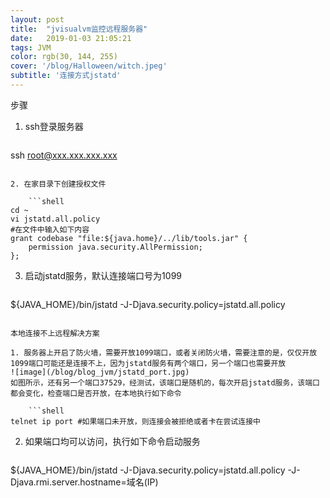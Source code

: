 ```yaml
---
layout: post
title:  "jvisualvm监控远程服务器"
date:   2019-01-03 21:05:21
tags: JVM
color: rgb(30, 144, 255)
cover: '/blog/Halloween/witch.jpeg'
subtitle: '连接方式jstatd'
---
```


步骤

1. ssh登录服务器

	```
ssh root@xxx.xxx.xxx.xxx
```
	
2. 在家目录下创建授权文件

	```shell
cd ~
vi jstatd.all.policy
#在文件中输入如下内容
grant codebase "file:${java.home}/../lib/tools.jar" {
	permission java.security.AllPermission;
};
```

3. 启动jstatd服务，默认连接端口号为1099

	```shell
${JAVA_HOME}/bin/jstatd -J-Djava.security.policy=jstatd.all.policy
```

本地连接不上远程解决方案

1. 服务器上开启了防火墙，需要开放1099端口，或者关闭防火墙，需要注意的是，仅仅开放1099端口可能还是连接不上，因为jstatd服务有两个端口，另一个端口也需要开放
![image](/blog/blog_jvm/jstatd_port.jpg)
如图所示，还有另一个端口37529，经测试，该端口是随机的，每次开启jstatd服务，该端口都会变化，检查端口是否开放，在本地执行如下命令
 
    ```shell
telnet ip port #如果端口未开放，则连接会被拒绝或者卡在尝试连接中
```

2. 如果端口均可以访问，执行如下命令启动服务

	```shell
${JAVA_HOME}/bin/jstatd -J-Djava.security.policy=jstatd.all.policy -J-Djava.rmi.server.hostname=域名(IP)
```


